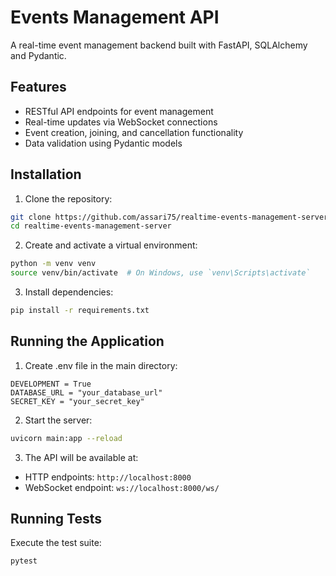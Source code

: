 # Events Management API

A real-time event management backend built with FastAPI, SQLAlchemy and Pydantic.

## Features

- RESTful API endpoints for event management
- Real-time updates via WebSocket connections
- Event creation, joining, and cancellation functionality
- Data validation using Pydantic models

## Installation

1. Clone the repository:
```bash
git clone https://github.com/assari75/realtime-events-management-server.git
cd realtime-events-management-server
```

2. Create and activate a virtual environment:
```bash
python -m venv venv
source venv/bin/activate  # On Windows, use `venv\Scripts\activate`
```

3. Install dependencies:
```bash
pip install -r requirements.txt
```

## Running the Application

1. Create .env file in the main directory:
```env
DEVELOPMENT = True
DATABASE_URL = "your_database_url"
SECRET_KEY = "your_secret_key"
```

2. Start the server:
```bash
uvicorn main:app --reload
```

3. The API will be available at:
- HTTP endpoints: `http://localhost:8000`
- WebSocket endpoint: `ws://localhost:8000/ws/`

## Running Tests

Execute the test suite:
```bash
pytest
```
